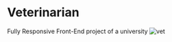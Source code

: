 # Veterinarian
Fully Responsive Front-End project of a university
![vet](https://user-images.githubusercontent.com/91140083/235194921-f1f5c570-0912-4bcf-971b-26e5074b3369.png)

